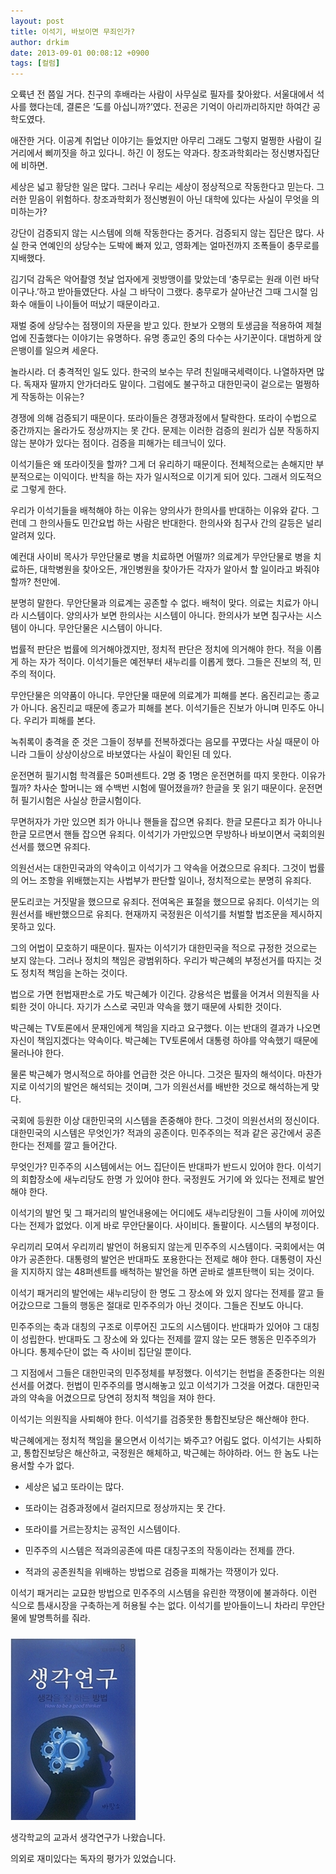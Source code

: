 ```yaml
---
layout: post
title: 이석기, 바보이면 무죄인가?
author: drkim
date: 2013-09-01 00:08:12 +0900
tags: [컬럼]
---
```

오륙년 전 쯤일 거다. 친구의 후배라는 사람이 사무실로 필자를 찾아왔다. 서울대에서 석사를 했다는데, 결론은 ‘도를 아십니까?’였다. 전공은 기억이 아리까리하지만 하여간 공학도였다. 


  


애잔한 거다. 이공계 취업난 이야기는 들었지만 아무리 그래도 그렇지 멀쩡한 사람이 길거리에서 삐끼짓을 하고 있다니. 하긴 이 정도는 약과다. 창조과학회라는 정신병자집단에 비하면. 


  


세상은 넓고 황당한 일은 많다. 그러나 우리는 세상이 정상적으로 작동한다고 믿는다. 그러한 믿음이 위험하다. 창조과학회가 정신병원이 아닌 대학에 있다는 사실이 무엇을 의미하는가? 


  


강단이 검증되지 않는 시스템에 의해 작동한다는 증거다. 검증되지 않는 집단은 많다. 사실 한국 연예인의 상당수는 도박에 빠져 있고, 영화계는 얼마전까지 조폭들이 충무로를 지배했다. 


  


김기덕 감독은 악어촬영 첫날 업자에게 귓방맹이를 맞았는데 ‘충무로는 원래 이런 바닥이구나.’하고 받아들였단다. 사실 그 바닥이 그랬다. 충무로가 살아난건 그때 그시절 임화수 애들이 나이들어 떠났기 때문이라고. 


  


재벌 중에 상당수는 점쟁이의 자문을 받고 있다. 한보가 오행의 토생금을 적용하여 제철업에 진출했다는 이야기는 유명하다. 유명 종교인 중의 다수는 사기꾼이다. 대범하게 앉은뱅이를 일으켜 세운다. 


  


놀라시라. 더 충격적인 일도 있다. 한국의 보수는 무려 친일매국세력이다. 나열하자면 많다. 독재자 딸까지 안가더라도 말이다. 그럼에도 불구하고 대한민국이 겉으로는 멀쩡하게 작동하는 이유는? 


  


경쟁에 의해 검증되기 때문이다. 또라이들은 경쟁과정에서 탈락한다. 또라이 수법으로 중간까지는 올라가도 정상까지는 못 간다. 문제는 이러한 검증의 원리가 십분 작동하지 않는 분야가 있다는 점이다. 검증을 피해가는 테크닉이 있다. 


  


이석기들은 왜 또라이짓을 할까? 그게 더 유리하기 때문이다. 전체적으로는 손해지만 부분적으로는 이익이다. 반칙을 하는 자가 일시적으로 이기게 되어 있다. 그래서 의도적으로 그렇게 한다. 


  


우리가 이석기들을 배척해야 하는 이유는 양의사가 한의사를 반대하는 이유와 같다. 그런데 그 한의사들도 민간요법 하는 사람은 반대한다. 한의사와 침구사 간의 갈등은 널리 알려져 있다. 


  


예컨대 사이비 목사가 무안단물로 병을 치료하면 어떨까? 의료계가 무안단물로 병을 치료하든, 대학병원을 찾아오든, 개인병원을 찾아가든 각자가 알아서 할 일이라고 봐줘야 할까? 천만에.


  


분명히 말한다. 무안단물과 의료계는 공존할 수 없다. 배척이 맞다. 의료는 치료가 아니라 시스템이다. 양의사가 보면 한의사는 시스템이 아니다. 한의사가 보면 침구사는 시스템이 아니다. 무안단물은 시스템이 아니다. 


  


법률적 판단은 법률에 의거해야겠지만, 정치적 판단은 정치에 의거해야 한다. 적을 이롭게 하는 자가 적이다. 이석기들은 예전부터 새누리를 이롭게 했다. 그들은 진보의 적, 민주의 적이다. 


  


무안단물은 의약품이 아니다. 무안단물 때문에 의료계가 피해를 본다. 옴진리교는 종교가 아니다. 옴진리교 때문에 종교가 피해를 본다. 이석기들은 진보가 아니며 민주도 아니다. 우리가 피해를 본다. 


  


녹취록이 충격을 준 것은 그들이 정부를 전복하겠다는 음모를 꾸몄다는 사실 때문이 아니라 그들이 상상이상으로 바보였다는 사실이 확인된 데 있다. 


  


운전면허 필기시험 학격률은 50퍼센트다. 2명 중 1명은 운전면허를 따지 못한다. 이유가 뭘까? 차사순 할머니는 왜 수백번 시험에 떨어졌을까? 한글을 못 읽기 때문이다. 운전면허 필기시험은 사실상 한글시험이다. 


  


무면허자가 가만 있으면 죄가 아니나 핸들을 잡으면 유죄다. 한글 모른다고 죄가 아니나 한글 모르면서 핸들 잡으면 유죄다. 이석기가 가만있으면 무방하나 바보이면서 국회의원 선서를 했으면 유죄다. 


  


의원선서는 대한민국과의 약속이고 이석기가 그 약속을 어겼으므로 유죄다. 그것이 법률의 어느 조항을 위배했는지는 사법부가 판단할 일이나, 정치적으로는 분명히 유죄다. 


  


문도리코는 거짓말을 했으므로 유죄다. 전여옥은 표절을 했으므로 유죄다. 이석기는 의원선서를 배반했으므로 유죄다. 현재까지 국정원은 이석기를 처벌할 법조문을 제시하지 못하고 있다. 


  


그의 어법이 모호하기 때문이다. 필자는 이석기가 대한민국을 적으로 규정한 것으로는 보지 않는다. 그러나 정치의 책임은 광범위하다. 우리가 박근혜의 부정선거를 따지는 것도 정치적 책임을 논하는 것이다.


  


법으로 가면 헌법재판소로 가도 박근혜가 이긴다. 강용석은 법률을 어겨서 의원직을 사퇴한 것이 아니다. 자기가 스스로 국민과 약속을 했기 때문에 사퇴한 것이다. 


  


박근혜는 TV토론에서 문재인에게 책임을 지라고 요구했다. 이는 반대의 결과가 나오면 자신이 책임지겠다는 약속이다. 박근혜는 TV토론에서 대통령 하야를 약속했기 때문에 물러나야 한다.


  


물론 박근혜가 명시적으로 하야를 언급한 것은 아니다. 그것은 필자의 해석이다. 마찬가지로 이석기의 발언은 해석되는 것이며, 그가 의원선서를 배반한 것으로 해석하는게 맞다.


  


국회에 등원한 이상 대한민국의 시스템을 존중해야 한다. 그것이 의원선서의 정신이다. 대한민국의 시스템은 무엇인가? 적과의 공존이다. 민주주의는 적과 같은 공간에서 공존한다는 전제를 깔고 들어간다.


  


무엇인가? 민주주의 시스템에서는 어느 집단이든 반대파가 반드시 있어야 한다. 이석기의 회합장소에 새누리당도 한명 가 있어야 한다. 국정원도 거기에 와 있다는 전제로 발언해야 한다.


  


이석기의 발언 및 그 패거리의 발언내용에는 어디에도 새누리당원이 그들 사이에 끼어있다는 전제가 없었다. 이게 바로 무안단물이다. 사이비다. 돌팔이다. 시스템의 부정이다. 


  


우리끼리 모여서 우리끼리 발언이 허용되지 않는게 민주주의 시스템이다. 국회에서는 여야가 공존한다. 대통령의 발언은 반대파도 포용한다는 전제로 해야 한다. 대통령이 자신을 지지하지 않는 48퍼센트를 배척하는 발언을 하면 곧바로 셀프탄핵이 되는 것이다. 


  


이석기 패거리의 발언에는 새누리당이 한 명도 그 장소에 와 있지 않다는 전제를 깔고 들어갔으므로 그들의 행동은 절대로 민주주의가 아닌 것이다. 그들은 진보도 아니다. 


  


민주주의는 축과 대칭의 구조로 이루어진 고도의 시스템이다. 반대파가 있어야 그 대칭이 성립한다. 반대파도 그 장소에 와 있다는 전제를 깔지 않는 모든 행동은 민주주의가 아니다. 통제수단이 없는 즉 사이비 집단일 뿐이다. 


  


그 지점에서 그들은 대한민국의 민주정체를 부정했다. 이석기는 헌법을 존중한다는 의원선서를 어겼다. 헌법이 민주주의를 명시해놓고 있고 이석기가 그것을 어겼다. 대한민국과의 약속을 어겼으므로 당연히 정치적 책임을 져야 한다. 



이석기는 의원직을 사퇴해야 한다. 이석기를 검증못한 통합진보당은 해산해야 한다. 


  


박근혜에게는 정치적 책임을 물으면서 이석기는 봐주고? 어림도 없다. 이석기는 사퇴하고, 통합진보당은 해산하고, 국정원은 해체하고, 박근혜는 하야하라. 어느 한 놈도 나는 용서할 수가 없다. 



* 세상은 넓고 또라이는 많다.

* 또라이는 검증과정에서 걸러지므로 정상까지는 못 간다.

* 또라이를 거르는장치는 공적인 시스템이다.

* 민주주의 시스템은 적과의공존에 따른 대칭구조의 작동이라는 전제를 깐다.

* 적과의 공존원칙을 위배하는 방법으로 검증을 피해가는 깍쟁이가 있다.



이석기 패거리는 교묘한 방법으로 민주주의 시스템을 유린한 깍쟁이에 불과하다. 이런 식으로 틈새시장을 구축하는게 허용될 수는 없다. 이석기를 받아들이느니 차라리 무안단물에 발명특허를 줘라.

  


###



 ![](/files/attach/images/198/173/383/1234.JPG)



생각학교의 교과서 생각연구가 나왔습니다. 

의외로 재미있다는 독자의 평가가 있었습니다.